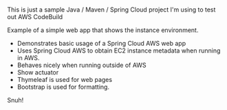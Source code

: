 # 
This is just a sample Java / Maven / Spring Cloud project I'm using to test out AWS CodeBuild                
    
Example of a simple web app that shows the instance environment.      
- Demonstrates basic usage of a Spring Cloud AWS web app     
- Uses Spring Cloud AWS to obtain EC2 instance metadata when running in AWS.         
- Behaves nicely when running outside of AWS    
- Show actuator     
- Thymeleaf is used for web pages      
- Bootstrap is used for formatting.    
   
Snuh! 
       
 
